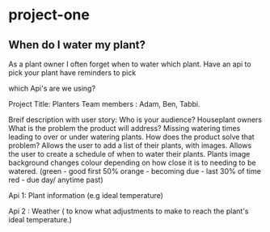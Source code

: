 # project-one
## When do I water my plant?


As a plant owner I often forget when to water which plant. 
Have an api to pick your plant
have reminders to pick 


which Api's are we using? 


Project Title:  Planters 
Team members :   Adam, Ben, Tabbi. 

Breif description with user story: 
    Who is your audience?   Houseplant owners 
    What is the problem the product will address?   Missing watering times leading to over or under watering plants. 
    How does the product solve that problem?   Allows the user to add a list of their plants, with images.  Allows the user to create a schedule of when to water their plants.  Plants image background changes colour depending on how close it is to needing to be watered. (green - good first 50%      orange - becoming due - last 30% of time    red - due day/ anytime past) 


Api 1:   Plant information  (e.g ideal temperature) 

Api 2 :   Weather ( to know what adjustments to make to reach the plant's ideal temperature.)